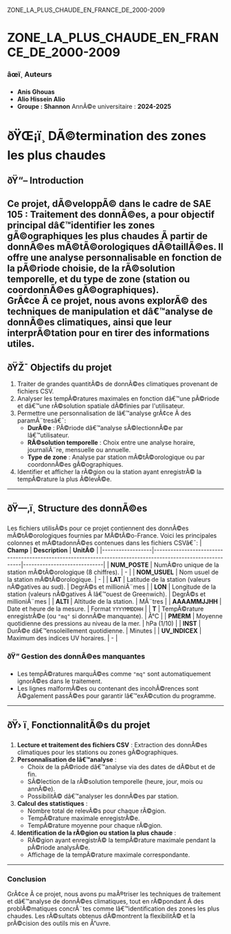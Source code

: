
ZONE_LA_PLUS_CHAUDE_EN_FRANCE_DE_2000-2009
# ZONE_LA_PLUS_CHAUDE_EN_FRANCE_DE_2000-2009
### âœï¸ Auteurs
- **Anis Ghouas**
- **Alio Hissein Alio**
- **Groupe : Shannon**
AnnÃ©e universitaire : **2024-2025**
# ðŸŒ¡ï¸ DÃ©termination des zones les plus chaudes
## ðŸ“– Introduction
Ce projet, dÃ©veloppÃ© dans le cadre de **SAE 105 : Traitement des donnÃ©es**, a pour objectif principal dâ€™identifier les zones gÃ©ographiques les plus chaudes Ã  partir de donnÃ©es mÃ©tÃ©orologiques dÃ©taillÃ©es. Il offre une analyse personnalisable en fonction de la pÃ©riode choisie, de la rÃ©solution temporelle, et du type de zone (station ou coordonnÃ©es gÃ©ographiques).  
GrÃ¢ce Ã  ce projet, nous avons explorÃ© des techniques de manipulation et dâ€™analyse de donnÃ©es climatiques, ainsi que leur interprÃ©tation pour en tirer des informations utiles.
---
## ðŸŽ¯ Objectifs du projet
1. Traiter de grandes quantitÃ©s de donnÃ©es climatiques provenant de fichiers CSV.
2. Analyser les tempÃ©ratures maximales en fonction dâ€™une pÃ©riode et dâ€™une rÃ©solution spatiale dÃ©finies par l'utilisateur.
3. Permettre une personnalisation de lâ€™analyse grÃ¢ce Ã  des paramÃ¨tresâ€¯:
   - **DurÃ©e** : PÃ©riode dâ€™analyse sÃ©lectionnÃ©e par lâ€™utilisateur.
   - **RÃ©solution temporelle** : Choix entre une analyse horaire, journaliÃ¨re, mensuelle ou annuelle.
   - **Type de zone** : Analyse par station mÃ©tÃ©orologique ou par coordonnÃ©es gÃ©ographiques.
4. Identifier et afficher la rÃ©gion ou la station ayant enregistrÃ© la tempÃ©rature la plus Ã©levÃ©e.
---
## ðŸ—‚ï¸ Structure des donnÃ©es
Les fichiers utilisÃ©s pour ce projet contiennent des donnÃ©es mÃ©tÃ©orologiques fournies par MÃ©tÃ©o-France. Voici les principales colonnes et mÃ©tadonnÃ©es contenues dans les fichiers CSVâ€¯:
| **Champ**       | **Description**                                                                                              | **UnitÃ©**                   |
|------------------|------------------------------------------------------------------------------------------------------------|-----------------------------|
| **NUM_POSTE**    | NumÃ©ro unique de la station mÃ©tÃ©orologique (8 chiffres).                                                   | -                           |
| **NOM_USUEL**    | Nom usuel de la station mÃ©tÃ©orologique.                                                                    | -                           |
| **LAT**          | Latitude de la station (valeurs nÃ©gatives au sud).                                                         | DegrÃ©s et millioniÃ¨mes      |
| **LON**          | Longitude de la station (valeurs nÃ©gatives Ã  lâ€™ouest de Greenwich).                                        | DegrÃ©s et millioniÃ¨mes      |
| **ALTI**         | Altitude de la station.                                                                                    | MÃ¨tres                      |
| **AAAAMMJJHH**   | Date et heure de la mesure.                                                                                | Format `YYYYMMDDHH`         |
| **T**            | TempÃ©rature enregistrÃ©e (ou `"mq"` si donnÃ©e manquante).                                                  | Â°C                          |
| **PMERM**        | Moyenne quotidienne des pressions au niveau de la mer.                                                    | hPa (1/10)                  |
| **INST**         | DurÃ©e dâ€™ensoleillement quotidienne.                                                                        | Minutes                     |
| **UV_INDICEX**   | Maximum des indices UV horaires.                                                                           | -                           |
### ðŸ” Gestion des donnÃ©es manquantes
- Les tempÃ©ratures marquÃ©es comme `"mq"` sont automatiquement ignorÃ©es dans le traitement.
- Les lignes malformÃ©es ou contenant des incohÃ©rences sont Ã©galement passÃ©es pour garantir lâ€™exÃ©cution du programme.
---
## ðŸ› ï¸ FonctionnalitÃ©s du projet
1. **Lecture et traitement des fichiers CSV** : Extraction des donnÃ©es climatiques pour les stations ou zones gÃ©ographiques.
2. **Personnalisation de lâ€™analyse** :
   - Choix de la pÃ©riode dâ€™analyse via des dates de dÃ©but et de fin.
   - SÃ©lection de la rÃ©solution temporelle (heure, jour, mois ou annÃ©e).
   - PossibilitÃ© dâ€™analyser les donnÃ©es par station.
3. **Calcul des statistiques** :
   - Nombre total de relevÃ©s pour chaque rÃ©gion.
   - TempÃ©rature maximale enregistrÃ©e.
   - TempÃ©rature moyenne pour chaque rÃ©gion.
4. **Identification de la rÃ©gion ou station la plus chaude** :
   - RÃ©gion ayant enregistrÃ© la tempÃ©rature maximale pendant la pÃ©riode analysÃ©e.
   - Affichage de la tempÃ©rature maximale correspondante.
---
###  Conclusion
GrÃ¢ce Ã  ce projet, nous avons pu maÃ®triser les techniques de traitement et dâ€™analyse de donnÃ©es climatiques, tout en rÃ©pondant Ã  des problÃ©matiques concrÃ¨tes comme lâ€™identification des zones les plus chaudes. Les rÃ©sultats obtenus dÃ©montrent la flexibilitÃ© et la prÃ©cision des outils mis en Å“uvre.
